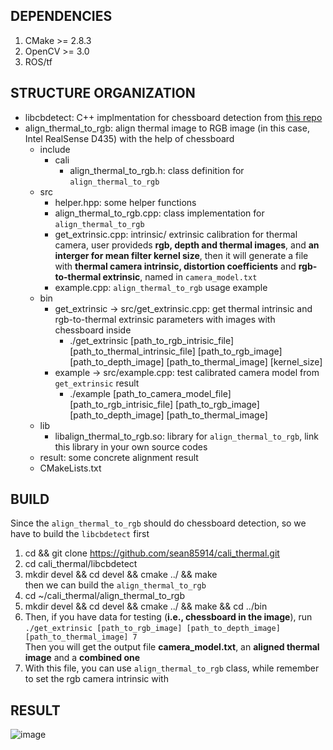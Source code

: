 ## DEPENDENCIES
1. CMake >= 2.8.3
2. OpenCV >= 3.0
3. ROS/tf

## STRUCTURE ORGANIZATION
- libcbdetect: C++ implmentation for chessboard detection from [this repo](https://github.com/ftdlyc/libcbdetect)
- align_thermal_to_rgb: align thermal image to RGB image (in this case, Intel RealSense D435) with the help of chessboard
  - include
    - cali
      - align_thermal_to_rgb.h: class definition for `align_thermal_to_rgb`
  - src
    - helper.hpp: some helper functions
    - align_thermal_to_rgb.cpp: class implementation for `align_thermal_to_rgb`
    - get_extrinsic.cpp: intrinsic/ extrinsic calibration for thermal camera, user provideds **rgb, depth and thermal images**, and **an interger for mean filter kernel size**, then it will generate a file with **thermal camera intrinsic, distortion coefficients** and **rgb-to-thermal extrinsic**, named in `camera_model.txt`
    - example.cpp: `align_thermal_to_rgb` usage example
  - bin
    - get_extrinsic -> src/get_extrinsic.cpp: get thermal intrinsic and rgb-to-thermal extrinsic parameters with images with chessboard inside
      - ./get_extrinsic [path_to_rgb_intrisic_file] [path_to_thermal_intrinsic_file] [path_to_rgb_image] [path_to_depth_image] [path_to_thermal_image] [kernel_size]
    - example -> src/example.cpp: test calibrated camera model from `get_extrinsic` result
      - ./example [path_to_camera_model_file] [path_to_rgb_intrisic_file] [path_to_rgb_image] [path_to_depth_image] [path_to_thermal_image]
  - lib
    - libalign_thermal_to_rgb.so: library for `align_thermal_to_rgb`, link this library in your own source codes
  - result: some concrete alignment result
  - CMakeLists.txt
 
## BUILD
Since the `align_thermal_to_rgb` should do chessboard detection, so we have to build the `libcbdetect` first  
  1. cd && git clone https://github.com/sean85914/cali_thermal.git  
  2. cd cali_thermal/libcbdetect  
  3. mkdir devel && cd devel && cmake ../ && make  
then we can build the `align_thermal_to_rgb`  
  4. cd ~/cali_thermal/align_thermal_to_rgb  
  5. mkdir devel && cd devel && cmake ../ && make && cd ../bin  
  6. Then, if you have data for testing (**i.e., chessboard in the image**), run  
  `./get_extrinsic [path_to_rgb_image] [path_to_depth_image] [path_to_thermal_image] 7`  
    Then you will get the output file **camera_model.txt**, an **aligned thermal image** and a **combined one**
  7. With this file, you can use `align_thermal_to_rgb` class, while remember to set the rgb camera intrinsic with

## RESULT
![image](https://github.com/sean85914/align_thermal_to_rgb/blob/master/align_thermal_to_rgb/result/result.jpg)

